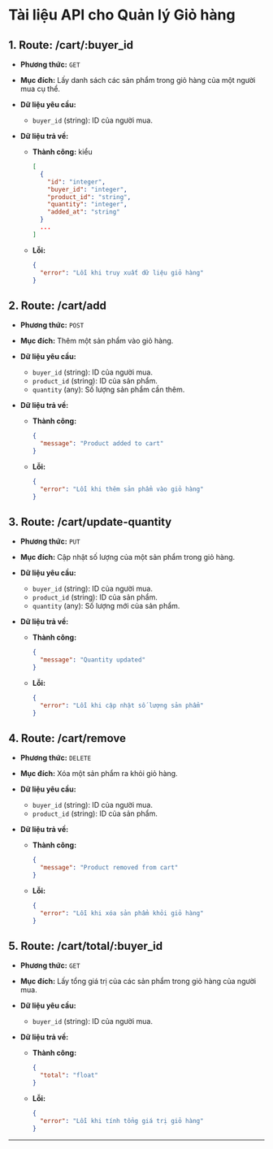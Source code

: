 <!-- Bấm Ctrl + Shift + V để xem OK hơn -->
# Tài liệu API cho Quản lý Giỏ hàng

## 1. Route: **/cart/:buyer_id**

- **Phương thức:** `GET`
- **Mục đích:** Lấy danh sách các sản phẩm trong giỏ hàng của một người mua cụ thể.
- **Dữ liệu yêu cầu:**

  - `buyer_id` (string): ID của người mua.

- **Dữ liệu trả về:**
  - **Thành công:** kiểu
    ```json
    [
      {
        "id": "integer",
        "buyer_id": "integer",
        "product_id": "string",
        "quantity": "integer",
        "added_at": "string"
      }
      ...
    ]
    ```
  - **Lỗi:**
    ```json
    {
      "error": "Lỗi khi truy xuất dữ liệu giỏ hàng"
    }
    ```

## 2. Route: **/cart/add**

- **Phương thức:** `POST`
- **Mục đích:** Thêm một sản phẩm vào giỏ hàng.
- **Dữ liệu yêu cầu:**

  - `buyer_id` (string): ID của người mua.
  - `product_id` (string): ID của sản phẩm.
  - `quantity` (any): Số lượng sản phẩm cần thêm.

- **Dữ liệu trả về:**
  - **Thành công:**
    ```json
    {
      "message": "Product added to cart"
    }
    ```
  - **Lỗi:**
    ```json
    {
      "error": "Lỗi khi thêm sản phẩm vào giỏ hàng"
    }
    ```

## 3. Route: **/cart/update-quantity**

- **Phương thức:** `PUT`
- **Mục đích:** Cập nhật số lượng của một sản phẩm trong giỏ hàng.
- **Dữ liệu yêu cầu:**

  - `buyer_id` (string): ID của người mua.
  - `product_id` (string): ID của sản phẩm.
  - `quantity` (any): Số lượng mới của sản phẩm.

- **Dữ liệu trả về:**
  - **Thành công:**
    ```json
    {
      "message": "Quantity updated"
    }
    ```
  - **Lỗi:**
    ```json
    {
      "error": "Lỗi khi cập nhật số lượng sản phẩm"
    }
    ```

## 4. Route: **/cart/remove**

- **Phương thức:** `DELETE`
- **Mục đích:** Xóa một sản phẩm ra khỏi giỏ hàng.
- **Dữ liệu yêu cầu:**

  - `buyer_id` (string): ID của người mua.
  - `product_id` (string): ID của sản phẩm.

- **Dữ liệu trả về:**
  - **Thành công:**
    ```json
    {
      "message": "Product removed from cart"
    }
    ```
  - **Lỗi:**
    ```json
    {
      "error": "Lỗi khi xóa sản phẩm khỏi giỏ hàng"
    }
    ```

## 5. Route: **/cart/total/:buyer_id**

- **Phương thức:** `GET`
- **Mục đích:** Lấy tổng giá trị của các sản phẩm trong giỏ hàng của người mua.
- **Dữ liệu yêu cầu:**

  - `buyer_id` (string): ID của người mua.

- **Dữ liệu trả về:**
  - **Thành công:**
    ```json
    {
      "total": "float"
    }
    ```
  - **Lỗi:**
    ```json
    {
      "error": "Lỗi khi tính tổng giá trị giỏ hàng"
    }
    ```

---
